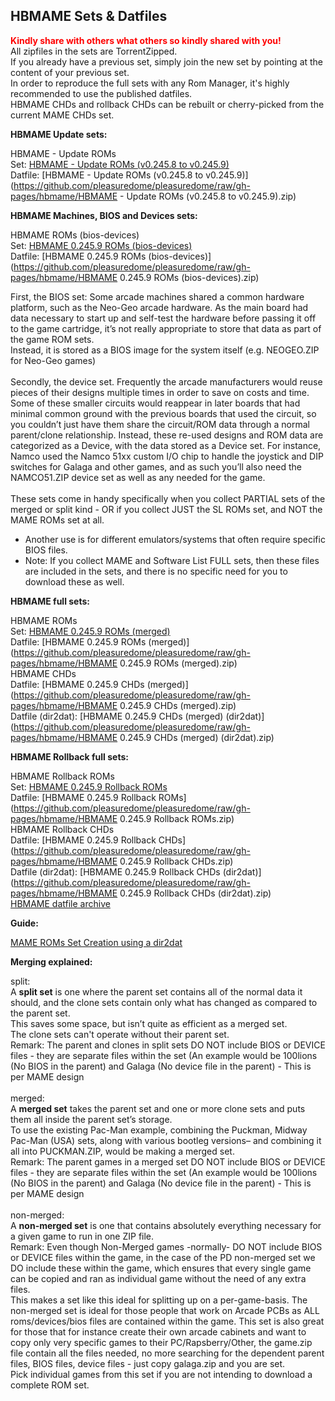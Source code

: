 ## HBMAME Sets & Datfiles

<b><span style="color: red;">Kindly share with others what others so kindly shared with you!</span></b><br>
All zipfiles in the sets are TorrentZipped.<br>
If you already have a previous set, simply join the new set by pointing at the content of your previous set.<br>
In order to reproduce the full sets with any Rom Manager, it's highly recommended to use the published datfiles.<br>
HBMAME CHDs and rollback CHDs can be rebuilt or cherry-picked from the current MAME CHDs set.<br>

<b>HBMAME Update sets:</b>

HBMAME - Update ROMs<br>
Set: [HBMAME - Update ROMs (v0.245.8 to v0.245.9)](http://mgnet.me/ersBeH8)<br>
Datfile: [HBMAME - Update ROMs (v0.245.8 to v0.245.9)](https://github.com/pleasuredome/pleasuredome/raw/gh-pages/hbmame/HBMAME - Update ROMs (v0.245.8 to v0.245.9).zip)<br>

<b>HBMAME Machines, BIOS and Devices sets:</b>

HBMAME ROMs (bios-devices)<br>
Set: [HBMAME 0.245.9 ROMs (bios-devices)](http://mgnet.me/ersBeHA)<br>
Datfile: [HBMAME 0.245.9 ROMs (bios-devices)](https://github.com/pleasuredome/pleasuredome/raw/gh-pages/hbmame/HBMAME 0.245.9 ROMs (bios-devices).zip)<br>

First, the BIOS set: Some arcade machines shared a common hardware platform, such as the Neo-Geo arcade hardware. As the main board had data necessary to start up and self-test the hardware before passing it off to the game cartridge, it’s not really appropriate to store that data as part of the game ROM sets.<br>
Instead, it is stored as a BIOS image for the system itself (e.g. NEOGEO.ZIP for Neo-Geo games)<br>
<br>
Secondly, the device set. Frequently the arcade manufacturers would reuse pieces of their designs multiple times in order to save on costs and time.<br>
Some of these smaller circuits would reappear in later boards that had minimal common ground with the previous boards that used the circuit, so you couldn’t just have them share the circuit/ROM data through a normal parent/clone relationship. Instead, these re-used designs and ROM data are categorized as a Device, with the data stored as a Device set. For instance, Namco used the Namco 51xx custom I/O chip to handle the joystick and DIP switches for Galaga and other games, and as such you’ll also need the NAMCO51.ZIP device set as well as any needed for the game.<br>
<br>
These sets come in handy specifically when you collect PARTIAL sets of the merged or split kind - OR if you collect JUST the SL ROMs set, and NOT the MAME ROMs set at all.<br>
- Another use is for different emulators/systems that often require specific BIOS files.<br>
- Note: If you collect MAME and Software List FULL sets, then these files are included in the sets, and there is no specific need for you to download these as well.<br>

<b>HBMAME full sets:</b>

HBMAME ROMs<br>
Set: [HBMAME 0.245.9 ROMs (merged)](http://mgnet.me/ersBeIV)<br>
Datfile: [HBMAME 0.245.9 ROMs (merged)](https://github.com/pleasuredome/pleasuredome/raw/gh-pages/hbmame/HBMAME 0.245.9 ROMs (merged).zip)<br>
HBMAME CHDs<br>
Datfile: [HBMAME 0.245.9 CHDs (merged)](https://github.com/pleasuredome/pleasuredome/raw/gh-pages/hbmame/HBMAME 0.245.9 CHDs (merged).zip)<br>
Datfile (dir2dat): [HBMAME 0.245.9 CHDs (merged) (dir2dat)](https://github.com/pleasuredome/pleasuredome/raw/gh-pages/hbmame/HBMAME 0.245.9 CHDs (merged) (dir2dat).zip)<br>

<b>HBMAME Rollback full sets:</b>

HBMAME Rollback ROMs<br>
Set: [HBMAME 0.245.9 Rollback ROMs](http://mgnet.me/ersBeH9)<br>
Datfile: [HBMAME 0.245.9 Rollback ROMs](https://github.com/pleasuredome/pleasuredome/raw/gh-pages/hbmame/HBMAME 0.245.9 Rollback ROMs.zip)<br>
HBMAME Rollback CHDs<br>
Datfile: [HBMAME 0.245.9 Rollback CHDs](https://github.com/pleasuredome/pleasuredome/raw/gh-pages/hbmame/HBMAME 0.245.9 Rollback CHDs.zip)<br>
Datfile (dir2dat): [HBMAME 0.245.9 Rollback CHDs (dir2dat)](https://github.com/pleasuredome/pleasuredome/raw/gh-pages/hbmame/HBMAME 0.245.9 Rollback CHDs (dir2dat).zip)<br>
[HBMAME datfile archive](https://github.com/pleasuredome/pleasuredome/raw/gh-pages/hbmame/MisfitMAME_HBMAME_ROMs.7z)

<b>Guide:</b>

[MAME ROMs Set Creation using a dir2dat](https://pleasuredome.miraheze.org/wiki/MAME_ROMs_Set_Creation_using_a_dir2dat)<br>

<b>Merging explained:</b>

split:<br>
A <b>split set</b> is one where the parent set contains all of the normal data it should, and the clone sets contain only what has changed as compared to the parent set.<br>
This saves some space, but isn’t quite as efficient as a merged set.<br>
The clone sets can't operate without their parent set.<br>
Remark: The parent and clones in split sets DO NOT include BIOS or DEVICE files - they are separate files within the set (An example would be 100lions (No BIOS in the parent) and Galaga (No device file in the parent) - This is per MAME design<br>
<br>
merged:<br>
A <b>merged set</b> takes the parent set and one or more clone sets and puts them all inside the parent set’s storage.<br>
To use the existing Pac-Man example, combining the Puckman, Midway Pac-Man (USA) sets, along with various bootleg versions– and combining it all into PUCKMAN.ZIP, would be making a merged set.<br>
Remark: The parent games in a merged set DO NOT include BIOS or DEVICE files - they are separate files within the set (An example would be 100lions (No BIOS in the parent) and Galaga (No device file in the parent) - This is per MAME design<br>
<br>
non-merged:<br>
A <b>non-merged set</b> is one that contains absolutely everything necessary for a given game to run in one ZIP file.<br>
Remark: Even though Non-Merged games -normally- DO NOT include BIOS or DEVICE files within the game, in the case of the PD non-merged set we DO include these within the game, which ensures that every single game can be copied and ran as individual game without the need of any extra files.<br>
This makes a set like this ideal for splitting up on a per-game-basis.
The non-merged set is ideal for those people that work on Arcade PCBs as ALL roms/devices/bios files are contained within the game. This set is also great for those that for instance create their own arcade cabinets and want to copy only very specific games to their PC/Rapsberry/Other, the game.zip file contain all the files needed, no more searching for the dependent parent files, BIOS files, device files - just copy galaga.zip and you are set.<br>
Pick individual games from this set if you are not intending to download a complete ROM set.
